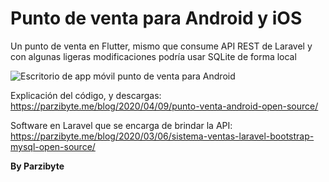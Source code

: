 # Punto de venta para Android y iOS
Un punto de venta en Flutter, mismo que consume API REST de Laravel y
con algunas ligeras modificaciones podría usar SQLite de forma local

![Escritorio de app móvil punto de venta para Android](https://parzibyte.me/blog/wp-content/uploads/2020/04/Escritorio-de-sistema-de-ventas-Android-Mostrar-opciones.jpg)

Explicación del código, y descargas: https://parzibyte.me/blog/2020/04/09/punto-venta-android-open-source/

Software en Laravel que se encarga de brindar la API: https://parzibyte.me/blog/2020/03/06/sistema-ventas-laravel-bootstrap-mysql-open-source/

**By Parzibyte**